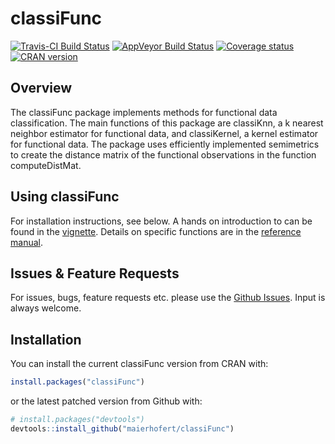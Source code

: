 
<!-- README.md is generated from README.Rmd. Please edit that file -->
classiFunc
==========

[![Travis-CI Build Status](https://travis-ci.org/r-lib/testthat.svg?branch=master)](https://travis-ci.org/r-lib/testthat) [![AppVeyor Build Status](https://ci.appveyor.com/api/projects/status/github/r-lib/testthat?branch=master&svg=true)](https://ci.appveyor.com/project/r-lib/testthat) [![Coverage status](https://codecov.io/gh/r-lib/testthat/branch/master/graph/badge.svg)](https://codecov.io/github/r-lib/testthat?branch=master) [![CRAN version](http://www.r-pkg.org/badges/version/testthat)](https://cran.r-project.org/package=testthat)

Overview
--------

The classiFunc package implements methods for functional data classification. The main functions of this package are classiKnn, a k nearest neighbor estimator for functional data, and classiKernel, a kernel estimator for functional data. The package uses efficiently implemented semimetrics to create the distance matrix of the functional observations in the function computeDistMat.

Using classiFunc
----------------

For installation instructions, see below. A hands on introduction to can be found in the [vignette](https://cran.r-project.org/web/packages/classiFunc/vignettes/classiFunc.html). Details on specific functions are in the [reference manual](https://cran.r-project.org/web/packages/classiFunc/classiFunc.pdf).

Issues & Feature Requests
-------------------------

For issues, bugs, feature requests etc. please use the [Github Issues](https://github.com/maierhofert/classiFunc/issues). Input is always welcome.

Installation
------------

You can install the current classiFunc version from CRAN with:

``` r
install.packages("classiFunc")
```

or the latest patched version from Github with:

``` r
# install.packages("devtools")
devtools::install_github("maierhofert/classiFunc")
```

<!-- ## Example -->
<!-- This is a basic example which shows you how to solve a common problem: -->
<!-- ```{r example} -->
<!-- ## basic example code -->
<!-- ``` -->
